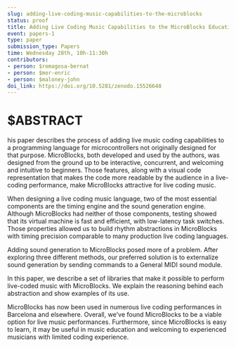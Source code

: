 ```yaml
---
slug: adding-live-coding-music-capabilities-to-the-microblocks
status: proof
title: Adding Live Coding Music Capabilities to the MicroBlocks Educational Programming Language
event: papers-1
type: paper
submission_type: Papers
time: Wednesday 28th, 10h-11:30h
contributors:
- person: $romagosa-bernat
- person: $mor-enric
- person: $maloney-john
doi_link: https://doi.org/10.5281/zenodo.15526648
---
```


# $ABSTRACT

his paper describes the process of adding live music coding capabilities to a programming language for microcontrollers not originally designed for that purpose. MicroBlocks, both developed and used by the authors, was designed from the ground up to be interactive, concurrent, and welcoming and intuitive to beginners. Those features, along with a visual code representation that makes the code more readable by the audience in a live-coding performance, make MicroBlocks attractive for live coding music.

When designing a live coding music language, two of the most essential components are the timing engine and the sound generation engine. Although MicroBlocks had neither of those components, testing showed that its virtual machine is fast and efficient, with low-latency task switches. Those properties allowed us to build rhythm abstractions in MicroBlocks with timing precision comparable to many production live coding languages.

Adding sound generation to MicroBlocks posed more of a problem. After exploring three different methods, our preferred solution is to externalize sound generation by sending commands to a General MIDI sound module.

In this paper, we describe a set of libraries that make it possible to perform live-coded music with MicroBlocks. We explain the reasoning behind each abstraction and show examples of its use.

MicroBlocks has now been used in numerous live coding performances in Barcelona and elsewhere. Overall, we've found MicroBlocks to be a viable option for live music performances. Furthermore, since MicroBlocks is easy to learn, it may be useful in music education and welcoming to experienced musicians with limited coding experience.


